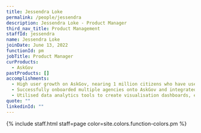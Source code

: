 ```yaml
---
title: Jessendra Loke
permalink: /people/jessendra
description: Jessendra Loke - Product Manager
third_nav_title: Product Management
staffId: jessendra
name: Jessendra Loke
joinDate: June 13, 2022
functionId: pm
jobTitle: Product Manager
curProducts:
  - AskGov
pastProducts: []
accomplishments:
  - High user growth on AskGov, nearing 1 million citizens who have used the platform within a span of 10 months.
  - Successfully onboarded multiple agencies onto AskGov and integrated ServiceSG.
  - Utilised data analytics tools to create visualisation dashboards, enabling both agency users and the internal team to effectively monitor AskGov's performance.
quote: ""
linkedinId: ""
---
```


{% include staff.html staff=page color=site.colors.function-colors.pm %}
